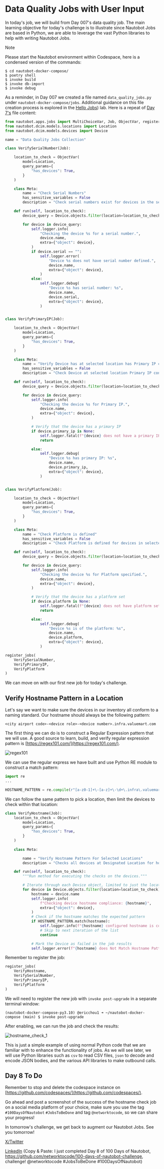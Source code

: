 # Data Quality Jobs with User Input

In today's job, we will build from Day 007's data quality job. The main learning objective for today's challenge is to illustrate since Nautobot Jobs are based in Python, we are able to leverage the vast Python libraries to help with writing Nautobot Jobs.  

> [!NOTE] 
> Please start the Nautobot environment within Codespace, here is a condensed version of the commands:  
> ```
> $ cd nautobot-docker-compose/
> $ poetry shell
> $ invoke build
> $ invoke db-import
> $ invoke debug
> ```

As a reminder, in Day 007 we created a file named ```data_quality_jobs.py``` under ```nautobot-docker-compose/jobs```. Additional guidance on this file creation process is explored in the [Hello Jobs](../Day003_Hello_Jobs_Part_1/README.md)) lab. Here is a repeat of [Day 7's](../Day007_Data_Quality_Jobs_Part_1/README.md) file content:

```python
from nautobot.apps.jobs import MultiChoiceVar, Job, ObjectVar, register_jobs, StringVar, IntegerVar
from nautobot.dcim.models.locations import Location
from nautobot.dcim.models.devices import Device

name = "Data Quality Jobs Collection"

class VerifySerialNumber(Job):

    location_to_check = ObjectVar(
        model=Location,
        query_params={
            "has_devices": True,
        }
    )

    class Meta:
        name = "Check Serial Numbers"
        has_sensitive_variables = False
        description = "Check serial numbers exist for devices in the selected location"

    def run(self, location_to_check):
        device_query = Device.objects.filter(location=location_to_check)

        for device in device_query:
            self.logger.info(
                "Checking the device %s for a serial number.",
                device.name,
                extra={"object": device},
            )
            if device.serial == "":
                self.logger.error(
                    "Device %s does not have serial number defined.",
                    device.name,
                    extra={"object": device},
                )
            else:
                self.logger.debug(
                    "Device %s has serial number: %s",
                    device.name,
                    device.serial,
                    extra={"object": device},
                )


class VerifyPrimaryIP(Job):

    location_to_check = ObjectVar(
        model=Location,
        query_params={
            "has_devices": True,
        }
    )

    class Meta:
        name = "Verify Device has at selected location has Primary IP configured"
        has_sensitive_variables = False
        description = "Check Device at selected location Primary IP configured"

    def run(self, location_to_check):
        device_query = Device.objects.filter(location=location_to_check)

        for device in device_query:
            self.logger.info(
                "Checking the device %s for Primary IP.",
                device.name,
                extra={"object": device},
            )

            # Verify that the device has a primary IP
            if device.primary_ip is None:
                self.logger.fatal(f"{device} does not have a primary IP address configured.")
                return

            else:
                self.logger.debug(
                    "Device %s has primary IP: %s",
                    device.name,
                    device.primary_ip,
                    extra={"object": device},
                )


class VerifyPlatform(Job):

    location_to_check = ObjectVar(
        model=Location,
        query_params={
            "has_devices": True,
        }
    )

    class Meta:
        name = "Check Platform is defined"
        has_sensitive_variables = False
        description = "Check Platform is defined for devices in selected location"

    def run(self, location_to_check):
        device_query = Device.objects.filter(location=location_to_check)

        for device in device_query:
            self.logger.info(
                "Checking the device %s for Platform specified.",
                device.name,
                extra={"object": device},
            )

            # Verify that the device has a platform set
            if device.platform is None:
                self.logger.fatal(f"{device} does not have platform set.")
                return

            else:
                self.logger.debug(
                    "Device %s is of the platform: %s",
                    device.name,
                    device.platform,
                    extra={"object": device},
                )

register_jobs(
    VerifySerialNumber,
    VerifyPrimaryIP,
    VerifyPlatform
)
```

We can move on with our first new job for today's challenge. 

## Verify Hostname Pattern in a Location

Let's say we want to make sure the devices in our inventory all conform to a naming standard. Our hostname should always be the following pattern: 

```
<city airport code>-<device role>-<device number>.infra.valuemart.com
```

The first thing we can do is to construct a Regular Expression pattern that we will use. A good source to learn, build, and verify regular expression pattern is [https://regex101.com/](https://regex101.com/). 

![regex101](images/regex101.png)

We can use the regular express we have built and use Python RE module to construct a match pattern: 

```python
import re
...

HOSTNAME_PATTERN = re.compile(r"[a-z0-1]+\-[a-z]+\-\d+\.infra\.valuemart\.com")

```

We can follow the same pattern to pick a location, then limit the devices to check within that location: 

```python
class VerifyHostname(Job):
    location_to_check = ObjectVar(
        model=Location,
        query_params={
            "has_devices": True,
        }
    )
    
    class Meta:

        name = "Verify Hostname Pattern For Selected Locations"
        description = "Checks all devices at Designated Location for hostname pattern conformation"

    def run(self, location_to_check):
        """Run method for executing the checks on the devices."""

        # Iterate through each Device object, limited to just the location of choice.
        for device in Device.objects.filter(location=location_to_check):
            hostname = device.name
            self.logger.info(
                f"Checking device hostname compliance: {hostname}",
                extra={"object": device},
            )
            # Check if the hostname matches the expected pattern
            if HOSTNAME_PATTERN.match(hostname):
                self.logger.info(f"{hostname} configured hostname is correct.")
                # Skip to next iteration of the list
                continue

            # Mark the Device as failed in the job results
            self.logger.error(f"{hostname} does Not Match Hostname Pattern.")
```

Remember to register the job: 

```python
register_jobs(
    VerifyHostname,
    VerifySerialNumber,
    VerifyPrimaryIP,
    VerifyPlatform
)
```

We will need to register the new job with ```invoke post-upgrade``` in a separate terminal window: 

```
(nautobot-docker-compose-py3.10) @ericchou1 ➜ ~/nautobot-docker-compose (main) $ invoke post-upgrade
```

After enabling, we can run the job and check the results: 

![hostname_check_1](images/hostname_check_1.png)

This is just a simple example of using normal Python code that we are familiar with to enhance the functionality of jobs. As we will see later, we will use Python libraries such as ```csv``` to read CSV files, ```json``` to decode and encode JSON bodies, and the various API libraries to make outbound calls. 

## Day 8 To Do

Remember to stop and delete the codespace instance on [https://github.com/codespaces/](https://github.com/codespaces/). 

Go ahead and post a screenshot of the success of the hostname check job on a social media platform of your choice, make sure you use the tag `#100DaysOfNautobot` `#JobsToBeDone` and tag `@networktocode`, so we can share your progress! 

In tomorrow's challenge, we get back to augment our Nautobot Jobs. See you tomorrow! 

[X/Twitter](<https://twitter.com/intent/tweet?url=https://github.com/networktocode/100-days-of-nautobot-challenge&text=I+jst+completed+Day+8+of+the+100+days+of+nautobot+challenge+!&hashtags=100DaysOfNautobot,JobsToBeDone>)

[LinkedIn](https://www.linkedin.com/) (Copy & Paste: I just completed Day 8 of 100 Days of Nautobot, https://github.com/networktocode/100-days-of-nautobot-challenge, challenge! @networktocode #JobsToBeDone #100DaysOfNautobot) 

